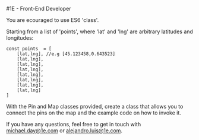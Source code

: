 #1E - Front-End Developer

You are ecouraged to use ES6 'class'.

Starting from a list of 'points', where 'lat' and 'lng' are arbitrary latitudes and longitudes:

```
const points  = [
    [lat,lng], //e.g [45.123458,0.643523]
    [lat,lng],
    [lat,lng],
    [lat,lng],
    [lat,lng],
    [lat,lng],
    [lat,lng],
    [lat,lng]
]
```

With the Pin and Map classes provided, create a class that allows you to connect the pins on the map and the example code on how to invoke it.

If you have any questions, feel free to get in touch with michael.day@1e.com or alejandro.luis@1e.com.
